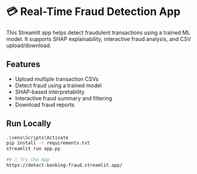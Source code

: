# 💳 Real-Time Fraud Detection App

This Streamlit app helps detect fraudulent transactions using a trained ML model. It supports SHAP explainability, interactive fraud analysis, and CSV upload/download.

## Features
- Upload multiple transaction CSVs
- Detect fraud using a trained model
- SHAP-based interpretability
- Interactive fraud summary and filtering
- Download fraud reports

## Run Locally
```bash
.\venv\Scripts\Activate
pip install -r requirements.txt
streamlit run app.py

## 🚀 Try the App
https://detect-banking-fraud.streamlit.app/

